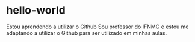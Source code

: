 # hello-world
Estou aprendendo a utilizar o Github
Sou professor do IFNMG e estou me adaptando a utilizar o Github para ser utilizado em minhas aulas.
